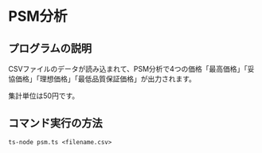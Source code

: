 # PSM分析

## プログラムの説明
CSVファイルのデータが読み込まれて、PSM分析で4つの価格「最高価格」「妥協価格」「理想価格」「最低品質保証価格」が出力されます。

集計単位は50円です。

## コマンド実行の方法
```console
ts-node psm.ts <filename.csv>
```
